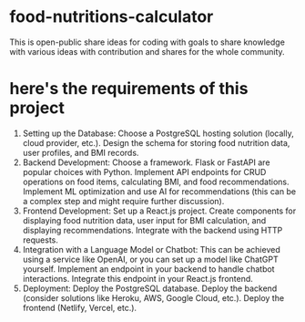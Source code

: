 # food-nutritions-calculator
This is open-public share ideas for coding with goals to share knowledge with various ideas with contribution and shares for the whole community.
# here's the requirements of this project
1. Setting up the Database:
  Choose a PostgreSQL hosting solution (locally, cloud provider, etc.).
  Design the schema for storing food nutrition data, user profiles, and BMI records.
2. Backend Development:
  Choose a framework. Flask or FastAPI are popular choices with Python.
  Implement API endpoints for CRUD operations on food items, calculating BMI, and food recommendations.
  Implement ML optimization and use AI for recommendations (this can be a complex step and might require further discussion).
3. Frontend Development:
  Set up a React.js project.
  Create components for displaying food nutrition data, user input for BMI calculation, and displaying recommendations.
  Integrate with the backend using HTTP requests.
4. Integration with a Language Model or Chatbot:
  This can be achieved using a service like OpenAI, or you can set up a model like ChatGPT yourself.
  Implement an endpoint in your backend to handle chatbot interactions.
  Integrate this endpoint in your React.js frontend.
5. Deployment:
  Deploy the PostgreSQL database.
  Deploy the backend (consider solutions like Heroku, AWS, Google Cloud, etc.).
  Deploy the frontend (Netlify, Vercel, etc.).
